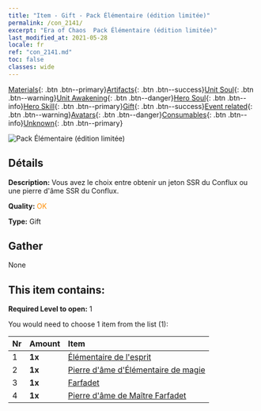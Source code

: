 ```yaml
---
title: "Item - Gift - Pack Élémentaire (édition limitée)"
permalink: /con_2141/
excerpt: "Era of Chaos  Pack Élémentaire (édition limitée)"
last_modified_at: 2021-05-28
locale: fr
ref: "con_2141.md"
toc: false
classes: wide
---
```

 [Materials](/ItemsFR/){: .btn .btn--primary}[Artifacts](/ItemsFR/Artifacts/){: .btn .btn--success}[Unit Soul](/ItemsFR/UnitSoul/){: .btn .btn--warning}[Unit Awakening](/ItemsFR/UnitAwakening/){: .btn .btn--danger}[Hero Soul](/ItemsFR/HeroSoul/){: .btn .btn--info}[Hero Skill](/ItemsFR/HeroSkill/){: .btn .btn--primary}[Gift](/ItemsFR/Gift/){: .btn .btn--success}[Event related](/ItemsFR/Events/){: .btn .btn--warning}[Avatars](/ItemsFR/Avatars/){: .btn .btn--danger}[Consumables](/ItemsFR/Consumables/){: .btn .btn--info}[Unknown](/ItemsFR/Unknown/){: .btn .btn--primary}

 ![Pack Élémentaire (édition limitée)](/images/t/i_994007.png)

## Détails
 **Description:** Vous avez le choix entre obtenir un jeton SSR du Conflux ou une pierre d'âme SSR du Conflux.

 **Quality:** <span style="color: #FF8C00">OK</span>

 **Type:** Gift

## Gather

  None

## This item contains:

 **Required Level to open:** 1

 You would need to choose 1 item from the list (1):

  | Nr | Amount |     Item    |
  |:---|:-------|:------------|
  | 1 |  **1x** | [Élémentaire de l'esprit](/ItemsFR/unt_267/) |  | 
  | 2 |  **1x** | [Pierre d'âme d'Élémentaire de magie](/ItemsFR/unt_347/) |  | 
  | 3 |  **1x** | [Farfadet](/ItemsFR/unt_270/) |  | 
  | 4 |  **1x** | [Pierre d'âme de Maître Farfadet](/ItemsFR/unt_349/) |  | 
